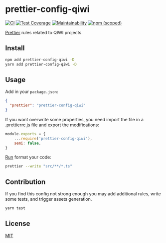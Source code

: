 # prettier-config-qiwi

[![CI](https://github.com/qiwi/lint-config-qiwi/workflows/CI/badge.svg)](https://github.com/qiwi/lint-config-qiwi/actions)
[![Test Coverage](https://api.codeclimate.com/v1/badges/8738098b0f0f4825da8b/test_coverage)](https://codeclimate.com/github/qiwi/lint-config-qiwi/test_coverage)
[![Maintainability](https://api.codeclimate.com/v1/badges/8738098b0f0f4825da8b/maintainability)](https://codeclimate.com/github/qiwi/lint-config-qiwi/maintainability)
[![npm (scoped)](https://img.shields.io/npm/v/prettier-config-qiwi?label=npm&color=39f)](https://www.npmjs.com/package/prettier-config-qiwi)

[Prettier](https://prettier.io/) rules related to QIWI projects.

## Install

```bash
npm add prettier-config-qiwi -D
yarn add prettier-config-qiwi -D
```

## Usage

Add in your `package.json`:

```json
{
  "prettier": "prettier-config-qiwi"
}
``` 

If you want overwrite some properties, you need import the file in a .prettierrc.js file and export the modifications:

```javascript
module.exports = {
    ...require('prettier-config-qiwi'),
    semi: false,
}
```

[Run](https://prettier.io/docs/en/cli.html) format your code:

```bash
prettier --write "src/**/*.ts"
```

## Contribution

If you find this config not strong enough you may add additional rules, write some tests, and trigger assets generation.

```bash
yarn test
```

## License

[MIT](./LICENSE)
